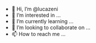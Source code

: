 - 👋 Hi, I’m @lucazeni
- 👀 I’m interested in ...
- 🌱 I’m currently learning ...
- 💞️ I’m looking to collaborate on ...
- 📫 How to reach me ...

<!---
lucazeni/lucazeni is a ✨ special ✨ repository because its `README.md` (this file) appears on your GitHub profile.
You can click the Preview link to take a look at your changes.
--->
